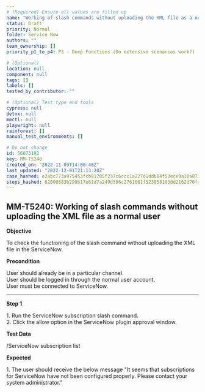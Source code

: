 ```yaml
---
# (Required) Ensure all values are filled up
name: "Working of slash commands without uploading the XML file as a normal user"
status: Draft
priority: Normal
folder: Service Now
authors: ""
team_ownership: []
priority_p1_to_p4: P3 - Deep Functions (Do extensive scenarios work?)

# (Optional)
location: null
component: null
tags: []
labels: []
tested_by_contributor: ""

# (Optional) Test type and tools
cypress: null
detox: null
mmctl: null
playwright: null
rainforest: []
manual_test_environments: []

# Do not change
id: 56073192
key: MM-T5240
created_on: "2022-11-09T14:00:46Z"
last_updated: "2022-12-01T21:13:20Z"
case_hashed: e2abc773a975453fcb81705f237c6ccc1a227d1ddb84f53ece9a10a8733114e36b7e4648e4e86595fc6393b1c157aab0
steps_hashed: 62000883b299b17e61d7a249d396c2761661f5238581030d2162d70fa005f2675ac94cc86435f3324c8213b46a47dbae
---
```


<!-- (Auto-generated) Based on frontmatter's "key" and "name" -->

## MM-T5240: Working of slash commands without uploading the XML file as a normal user

**Objective**

To check the functioning of the slash command without uploading the XML file in the ServiceNow.

**Precondition**

User should already be in a particular channel.\
User should be logged in through the normal user account.\
User must be connected to ServiceNow.

---

**Step 1**

1\. Run the ServiceNow subscription slash command.\
2\. Click the allow option in the ServiceNow plugin approval window.

**Test Data**

/ServiceNow subscription list

**Expected**

1\. The user should receive the below message "It seems that subscriptions for ServiceNow have not been configured properly. Please contact your system administrator."
